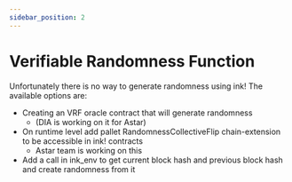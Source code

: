 ```yaml
---
sidebar_position: 2
---
```


# Verifiable Randomness Function

Unfortunately there is no way to generate randomness using ink!
The available options are:

* Creating an VRF oracle contract that will generate randomness 
  * (DIA is working on it for Astar)
* On runtime level add pallet RandomnessCollectiveFlip chain-extension to be accessible in ink! contracts
  * Astar team is working on this
* Add a call in ink_env to get current block hash and previous block hash and create randomness from it